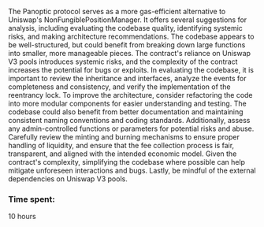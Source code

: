 The Panoptic protocol serves as a more gas-efficient alternative to Uniswap's NonFungiblePositionManager. It offers several suggestions for analysis, including evaluating the codebase quality, identifying systemic risks, and making architecture recommendations. The codebase appears to be well-structured, but could benefit from breaking down large functions into smaller, more manageable pieces. The contract's reliance on Uniswap V3 pools introduces systemic risks, and the complexity of the contract increases the potential for bugs or exploits. In evaluating the codebase, it is important to review the inheritance and interfaces, analyze the events for completeness and consistency, and verify the implementation of the reentrancy lock. To improve the architecture, consider refactoring the code into more modular components for easier understanding and testing. The codebase could also benefit from better documentation and maintaining consistent naming conventions and coding standards. Additionally, assess any admin-controlled functions or parameters for potential risks and abuse. Carefully review the minting and burning mechanisms to ensure proper handling of liquidity, and ensure that the fee collection process is fair, transparent, and aligned with the intended economic model. Given the contract's complexity, simplifying the codebase where possible can help mitigate unforeseen interactions and bugs. Lastly, be mindful of the external dependencies on Uniswap V3 pools.




### Time spent:
10 hours